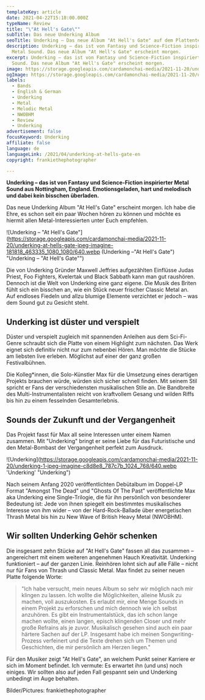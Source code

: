 ```yaml
---
templateKey: article
date: 2021-04-22T15:18:00.000Z
typeName: Review
title: "\"At Hell's Gate\""
subTitle: Das neue Underking Album
seoTitle: Underking – Das neue Album "At Hell's Gate" auf dem Plattenteller
description: Underking – das ist von Fantasy und Science-Fiction inspirierter
  Metal Sound. Das neue Album "At Hell's Gate" erscheint morgen.
excerpt: Underking – das ist von Fantasy und Science-Fiction inspirierter Metal
  Sound. Das neue Album "At Hell's Gate" erscheint morgen.
image: https://storage.googleapis.com/cardamonchai-media/2021-11-20/underking-2-jpeg-imagine-080808_392d2d_1024_768/640.webp
ogImage: https://storage.googleapis.com/cardamonchai-media/2021-11-20/underking-fb-png-imagine-181818_433232_1200_628/640.webp
labels:
  - Bands
  - English & German
  - Underking
  - Metal
  - Melodic Metal
  - NWOBHM
  - Review
  - Underking
advertisement: false
focusKeyword: Underking
affiliate: false
language: de
languageLink: /2021/04/underking-at-hells-gate-en
copyright: frankiethephotographer

---
```


**Underking – das ist von Fantasy und Science-Fiction inspirierter Metal Sound aus Nottingham, England. Emotionsgeladen, hart und melodisch und dabei kein bisschen überladen.**

Das neue Underking Album "At Hell's Gate" erscheint morgen. Ich habe die Ehre, es schon seit ein paar Wochen hören zu können und möchte es hiermit allen Metal-Interessierten unter Euch empfehlen.

!\[Underking – "At Hell's Gate"\](https://storage.googleapis.com/cardamonchai-media/2021-11-20/underking-at-hells-gate-jpeg-imagine-181818_463335_1080_1080/640.webp (Underking –"At Hell's Gate") "Underking – "At Hell's Gate"")

Die von Underking Gründer Maxwell Jeffries aufgezählten Einflüsse Judas Priest, Foo Fighters, Kvelertak und Black Sabbath kann man gut raushören. Dennoch ist die Welt von Underking eine ganz eigene. Die Musik des Briten fühlt sich ein bisschen an, wie ein Stück neuer frischer Classic Metal an. Auf endloses Fiedeln und allzu blumige Elemente verzichtet er jedoch – was dem Sound gut zu Gesicht steht.

## Underking ist düster und verspielt

Düster und verspielt zugleich mit spannenden Anleihen aus dem Sci-Fi-Genre schraubt sich die Platte von einem Highlight zum nächsten. Das Werk eignet sich definitiv nicht nur zum nebenbei Hören. Man möchte die Stücke am liebsten live erleben. Möglichst auf einer der ganz großen Festivalbühnen.

Die Kolleg\*innen, die Solo-Künstler Max für die Umsetzung eines derartigen Projekts brauchen würde, würden sich sicher schnell finden. Mit seinem Stil spricht er Fans der verschiedensten musikalischen Stile an. Die Bandbreite des Multi-Instrumentalisten reicht von kraftvollem Gesang und wilden Riffs bis hin zu einem fesselnden Gesamterlebnis.

## Sounds der Zukunft und der Vergangenheit

Das Projekt fasst für Max all seine Interessen unter einem Namen zusammen. Mit "Underking" bringt er seine Liebe für das Futuristische und den Metal-Bombast der Vergangenheit perfekt zum Ausdruck.

!\[Underking\](https://storage.googleapis.com/cardamonchai-media/2021-11-20/underking-1-jpeg-imagine-c8d8e8_787c7b_1024_768/640.webp 'Underking' "Underking")

Nach seinem Anfang 2020 veröffentlichten Debütalbum im Doppel-LP Format "Amongst The Dead" und "Ghosts Of The Past" veröffentlichte Max aka Underking eine Single-Trilogie, die für ihn persönlich von besonderer Bedeutung ist: Jede von ihnen spiegelt ein bestimmtes musikalisches Interesse von ihm wider – von der Hard-Rock-Ballade über energetischen Thrash Metal bis hin zu New Wave of British Heavy Metal (NWOBHM).

## Wir sollten Underking Gehör schenken

Die insgesamt zehn Stücke auf "At Hell's Gate" fassen all das zusammen – angereichert mit einem weiteren angenehmen Hauch Kreativität. Underking funktioniert – auf der ganzen Linie. Reinhören lohnt sich auf alle Fälle – nicht nur für Fans von Thrash und Classic Metal. Max findet zu seiner neuen Platte folgende Worte:

> "Ich habe versucht, mein neues Album so sehr wir möglich nach mir klingen zu lassen. Ich wollte die Möglichkeiten, alleine Musik zu machen, voll auszukosten. Es erlaubt mir, eine Menge Sounds in einem Projekt zu erforschen und mich dennoch wie ich selbst anzuhören. Es gibt ein Instrumentalstück, das ich schon lange machen wollte, einen langen, episch klingenden Closer und mehr große Refrains als je zuvor. Musikalisch gesehen sind auch ein paar härtere Sachen auf der LP. Insgesamt habe ich meinen Songwriting-Prozess verfeinert und die Texte drehen sich um Themen und Geschichten, die mir persönlich am Herzen liegen."

Für den Musiker zeigt "At Hell's Gate", an welchem Punkt seiner Karriere er sich im Moment befindet. Ich vermute: Es erwartet ihn (und uns) noch einiges. Wir sollten also auf jeden Fall gespannt sein und Underking unbedingt im Auge behalten.

<YouTube id="Cc1PMlfFsxI" />

Bilder/Pictures: frankiethephotographer
